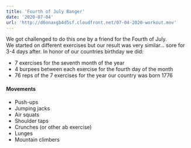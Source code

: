```yaml
---
title: 'Fourth of July Banger'
date: '2020-07-04'
url: 'http://d6onaxgb4d5sf.cloudfront.net/07-04-2020-workout.mov'
---
```


We got challenged to do this one by a friend for the Fourth of July.  
We started on different exercises but our result was very similar... sore for 3-4 days after.
In honor of our countries birthday we did:

- 7 exercises for the seventh month of the year
- 4 burpees between each exercise for the fourth day of the month
- 76 reps of the 7 exercises for the year our country was born 1776

#### Movements

- Push-ups
- Jumping jacks
- Air squats
- Shoulder taps
- Crunches (or other ab exercise)
- Lunges
- Mountain climbers
